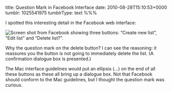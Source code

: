 title: Question Mark in Facebook Interface
date: 2010-08-28T15:10:53+0000
tumblr: 1025541975
tumblrType: text
%%%

I spotted this interesting detail in the Facebook web interface:

![Screen shot from Facebook showing three buttons: “Create new list”, “Edit list” and “Delete list?”.](tumblr_l7vb7fOeUx1qb1802.png)

Why the question mark on the delete button? I can see the reasoning: it reassures you the button is not going to immediately delete the list. (A confirmation dialogue box is presented.)

The Mac interface guidelines would put an ellipsis (…) on the end of all these buttons as these all bring up a dialogue box. Not that Facebook should conform to the Mac guidelines, but I thought the question mark was curious. 
